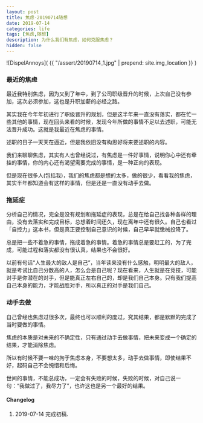 ```yaml
---
layout: post
title: 焦虑-20190714随想
date: 2019-07-14
categories: life
tags: [焦虑,随想]
description: 为什么我们有焦虑，如何克服焦虑？
hidden: false
---
```


![DispelAnnoys]( {{ "/assert/20190714_1.jpg" | prepend: site.img_location }} )

### 最近的焦虑

最近我特别焦虑，因为又到了年中，到了公司职级晋升的时候，上次自己没有参加，这次必须参加，这也是升职加薪的必经之路。

其实我在今年年初进行了职级晋升的规划，但是这半年来一直没有落实，都在忙一些其他的事情，现在回头来看的时候，发现今年所做的事情不足以去述职，可能无法晋升成功。这就是我最近在焦虑的事情。

述职的日子一天天在逼近，但是我依旧没有构思好将来要述职的内容。

我们来聊聊焦虑，其实有人也曾经说过，有焦虑是一件好事情，说明你心中还有牵挂的事情，你的内心还有渴望需要完成的事情，是一种正向的表现。

但是现在很多人(包括我)，我们的焦虑都是想的太多，做的很少，看看我的焦虑，其实半年都知道会有这样的事情，但是还是一直没有动手去做。

### 拖延症

分析自己的情况，完全是没有规划和拖延症的表现，总是在给自己找各种各样的理由，没有去落实和完成目标，总想着时间还久，现在离年中还有很久。自己也看过「自控力」这本书，但是真正要控制自己意识的时候，自己早早就缴械投降了。

总是把一些不着急的事情，拖成着急的事情。着急的事情总是要赶工的，为了完成，可能过程和落实都没有很认真，结果也不会很好。

以前有句话“人生最大的敌人是自己”，当年读来没有什么感触，明明最大的敌人，就是考试比自己分数高的人，怎么会是自己呢？现在看来，人生就是在竞技，可能对手是你潜在的对手，但是能真正左右自己的，却是我们自己本身。只有我们提高自己本身的能力，才能战胜对手，所以真正的对手是我们自己。  

### 动手去做

自己曾经也焦虑过很多次，最终也可以顺利的度过，究其结果，都是默默的完成了当时要做的事情。

焦虑的本质是对未来的不确定性，只有通过动手去做事情，把未来变成一个确定的结果，才能消除焦虑。

所以有时候不要一味的拘于焦虑本身，不要想太多，动手去做事情，即使结果不好，起码自己不会惋惜和后悔。

世间的事情，不能总成功，一定会有失败的时候，失败的时候，对自己说一句：“我做过了，我尽力了”，也许这也是另一个最好的结果。



#### Changelog
1. 2019-07-14  完成初稿.
